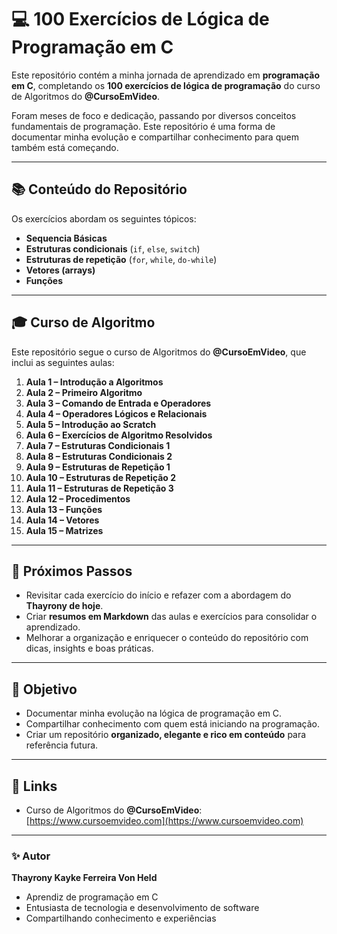 # 💻 100 Exercícios de Lógica de Programação em C

Este repositório contém a minha jornada de aprendizado em **programação em C**, completando os **100 exercícios de lógica de programação** do curso de Algoritmos do **@CursoEmVideo**.

Foram meses de foco e dedicação, passando por diversos conceitos fundamentais de programação. Este repositório é uma forma de documentar minha evolução e compartilhar conhecimento para quem também está começando.

---

## 📚 Conteúdo do Repositório

Os exercícios abordam os seguintes tópicos:

- **Sequencia Básicas**
- **Estruturas condicionais** (`if`, `else`, `switch`)  
- **Estruturas de repetição** (`for`, `while`, `do-while`)  
- **Vetores (arrays)**  
- **Funções**  

---

## 🎓 Curso de Algoritmo

Este repositório segue o curso de Algoritmos do **@CursoEmVideo**, que inclui as seguintes aulas:

1. **Aula 1 – Introdução a Algoritmos**  
2. **Aula 2 – Primeiro Algoritmo**  
3. **Aula 3 – Comando de Entrada e Operadores**  
4. **Aula 4 – Operadores Lógicos e Relacionais**  
5. **Aula 5 – Introdução ao Scratch**  
6. **Aula 6 – Exercícios de Algoritmo Resolvidos**  
7. **Aula 7 – Estruturas Condicionais 1**  
8. **Aula 8 – Estruturas Condicionais 2**  
9. **Aula 9 – Estruturas de Repetição 1**  
10. **Aula 10 – Estruturas de Repetição 2**  
11. **Aula 11 – Estruturas de Repetição 3**  
12. **Aula 12 – Procedimentos**  
13. **Aula 13 – Funções**  
14. **Aula 14 – Vetores**  
15. **Aula 15 – Matrizes**  

---

## 🚀 Próximos Passos

- Revisitar cada exercício do início e refazer com a abordagem do **Thayrony de hoje**.  
- Criar **resumos em Markdown** das aulas e exercícios para consolidar o aprendizado.  
- Melhorar a organização e enriquecer o conteúdo do repositório com dicas, insights e boas práticas.

---

## 📌 Objetivo

- Documentar minha evolução na lógica de programação em C.  
- Compartilhar conhecimento com quem está iniciando na programação.  
- Criar um repositório **organizado, elegante e rico em conteúdo** para referência futura.

---

## 🔗 Links

- Curso de Algoritmos do **@CursoEmVideo**: [https://www.cursoemvideo.com](https://www.cursoemvideo.com)  

---

### ✨ Autor

**Thayrony Kayke Ferreira Von Held**  
- Aprendiz de programação em C  
- Entusiasta de tecnologia e desenvolvimento de software  
- Compartilhando conhecimento e experiências

